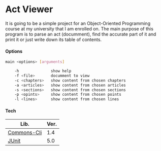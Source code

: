 # Act Viewer

It is going to be a simple project for an Object-Oriented Programming course at my university that I am enrolled on. The main purpose of this program is to parse an act (documment), find the accurate part of it and print it or just write down its table of contents.

#### Options

```sh
main <options> [arguments]

    -h              show help
    -f <file>       documment to view
    -c <chapters>   show content from chosen chapters
    -a <articles>   show content from chosen articles
    -s <sections>   show content from chosen sections
    -p <opints>     show content from chosen points
    -l <lines>      show content from chosen lines

```


#### Tech

| Lib. | Ver. |
| ---- | ---- |
| [Commons-Cli] | 1.4 |
| [JUnit] | 5.0 |


[Commons-Cli]: http://commons.apache.org/proper/commons-cli/
[JUnit]: http://junit.org/junit5/